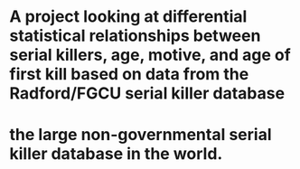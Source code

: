 # A project looking at differential statistical relationships between serial killers, age, motive, and age of first kill based on data from the Radford/FGCU serial killer database
# the large non-governmental serial killer database in the world.
